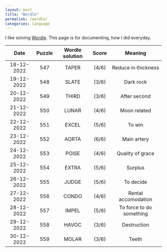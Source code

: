 ```yaml
---
layout: post
title: "Wordle"
permalink: /wordle/
categories: language
---
```


I like solving [Wordle](https://www.nytimes.com/games/wordle/index.html). This page is for documenting, how I did everyday.

|    Date    | Puzzle | Wordle solution | Score | Meaning |
|:----------:|:------:|:---------------:|:-----:|:-------:|
| 18-12-2022 | 547 | TAPER | (4/6) | Reduce in thickness |
| 19-12-2022 | 548 | SLATE | (3/6) | Dark rock |
| 20-12-2022 | 549 | THIRD | (3/6) | After second |
| 21-12-2022 | 550 | LUNAR | (4/6) | Moon related |
| 22-12-2022 | 551 | EXCEL | (5/6) | To win |
| 23-12-2022 | 552 | AORTA | (6/6) | Main artery |
| 24-12-2022 | 553 | POISE | (4/6) | Quality of grace |
| 25-12-2022 | 554 | EXTRA | (5/6) | Surplus |
| 26-12-2022 | 555 | JUDGE | (5/6) | To decide |
| 27-12-2022 | 556 | CONDO | (4/6) | Rental accomodation |
| 28-12-2022 | 557 | IMPEL | (5/6) | To force to do something |
| 29-12-2022 | 558 | HAVOC | (3/6) | Destruction |
| 30-12-2022 | 559 | MOLAR | (3/6) | Teeth |
